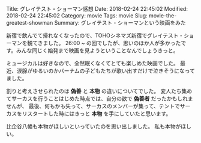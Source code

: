 Title: グレイテスト・ショーマン感想
Date: 2018-02-24 22:45:02
Modified: 2018-02-24 22:45:02
Category: movie
Tags: movie
Slug: movie-the-greatest-showman
Summary: グレイテスト・ショーマンという映画をみた

新宿で飲んでて帰れなくなったので、TOHOシネマズ新宿でグレイテスト・ショーマンを観てきました。
26:00 ~ の回でしたが、思いのほか人が多かったです。みんな同じく始発まで映画を見ようということなんでしょうきっと。

ミュージカルは好きなので、全然眠くなくてとても楽しめた映画でした。
最近、涙腺がゆるいのかバーナムの子どもたちが歌い出すだけで泣きそうになってました。

割りと考えさせられたのは **偽善** と **本物** の違いについてでした。
変人たち集めてサーカスを行うことはじめた時点では、自分の欲で **偽善者** だったかもしれませんが、
最後、何もかも失って、サーカスのメンバーが集って、テントでサーカスをリスタートした時にはきっと **本物** を手にしていたと思います。

比企谷八幡も本物がほしいといっていたのを思い出しました。
私も本物がほしい。
